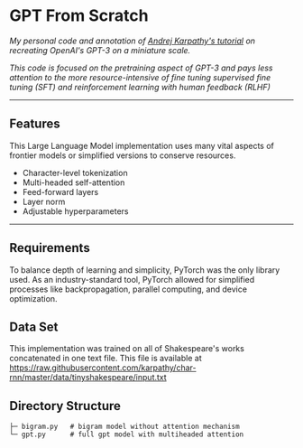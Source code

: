 # GPT From Scratch
*My personal code and annotation of [Andrej Karpathy's tutorial](https://www.youtube.com/watch?v=kCc8FmEb1nY) on recreating OpenAI's GPT-3 on a miniature scale.*

*This code is focused on the pretraining aspect of GPT-3 and pays less attention to the more resource-intensive of fine tuning supervised fine tuning (SFT) and reinforcement learning with human feedback (RLHF)*

---

## Features
This Large Language Model implementation uses many vital aspects of frontier models or simplified versions to conserve resources.
- Character-level tokenization
- Multi-headed self-attention
- Feed-forward layers
- Layer norm
- Adjustable hyperparameters

---

## Requirements
To balance depth of learning and simplicity, PyTorch was the only library used. As an industry-standard tool, PyTorch allowed for simplified processes like backpropagation, parallel computing, and device optimization.

## Data Set
This implementation was trained on all of Shakespeare's works concatenated in one text file. This file is available at https://raw.githubusercontent.com/karpathy/char-rnn/master/data/tinyshakespeare/input.txt

## Directory Structure

```
├─ bigram.py   # bigram model without attention mechanism
└─ gpt.py      # full gpt model with multiheaded attention
```
